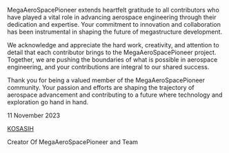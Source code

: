 MegaAeroSpacePioneer extends heartfelt gratitude to all contributors who have played a vital role in advancing aerospace engineering through their dedication and expertise. Your commitment to innovation and collaboration has been instrumental in shaping the future of megastructure development.

We acknowledge and appreciate the hard work, creativity, and attention to detail that each contributor brings to the MegaAeroSpacePioneer project. Together, we are pushing the boundaries of what is possible in aerospace engineering, and your contributions are integral to our shared success.

Thank you for being a valued member of the MegaAeroSpacePioneer community. Your passion and efforts are shaping the trajectory of aerospace advancement and contributing to a future where technology and exploration go hand in hand.

11 November 2023 

[KOSASIH](https://www.linkedin.com/in/kosasih-81b46b5a) 

Creator Of MegaAeroSpacePioneer and Team
